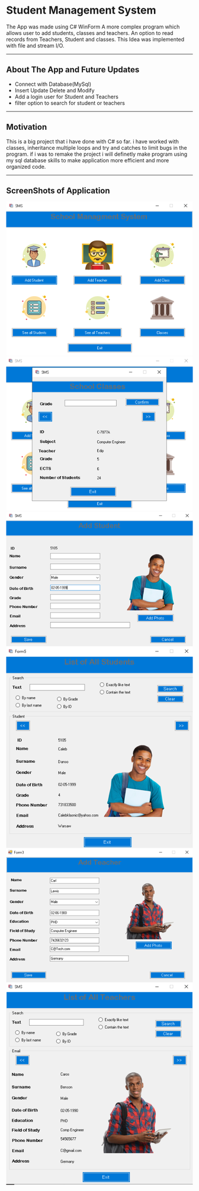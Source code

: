 
# Student Management System
The App was made using C# WinForm
A more complex program which allows user to add students, classes  and teachers. An option to read records from Teachers, Student and classes. This Idea was implemented 
with file and stream I/O.

------------------------------------------------------------------------------------------------

## About The App and Future Updates
- Connect with Database(MySql)
- Insert Update Delete  and Modify
- Add a login user for Student and Teachers
- filter option to search for student or teachers

------------------------------------------------------------------------------------------------

## Motivation
This is a big project that i have done with C# so far. i have worked with classes, inheritance multiple loops and try and catches to limit bugs in the program. if i was to  remake the project i will definetly make program using my sql database skills to make application more efficient and more organized code.

------------------------------------------------------------------------------------------------

## ScreenShots of Application
<img src ="Images/1.png"> <img src ="Images/2.png">
<img src ="Images/3.png"> <img src ="Images/4.png">
<img src ="Images/5.png"> <img src ="Images/6.png">
